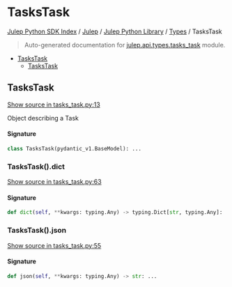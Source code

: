 # TasksTask

[Julep Python SDK Index](../../../README.md#julep-python-sdk-index) / [Julep](../../index.md#julep) / [Julep Python Library](../index.md#julep-python-library) / [Types](./index.md#types) / TasksTask

> Auto-generated documentation for [julep.api.types.tasks_task](../../../../../../../julep/api/types/tasks_task.py) module.

- [TasksTask](#taskstask)
  - [TasksTask](#taskstask-1)

## TasksTask

[Show source in tasks_task.py:13](../../../../../../../julep/api/types/tasks_task.py#L13)

Object describing a Task

#### Signature

```python
class TasksTask(pydantic_v1.BaseModel): ...
```

### TasksTask().dict

[Show source in tasks_task.py:63](../../../../../../../julep/api/types/tasks_task.py#L63)

#### Signature

```python
def dict(self, **kwargs: typing.Any) -> typing.Dict[str, typing.Any]: ...
```

### TasksTask().json

[Show source in tasks_task.py:55](../../../../../../../julep/api/types/tasks_task.py#L55)

#### Signature

```python
def json(self, **kwargs: typing.Any) -> str: ...
```